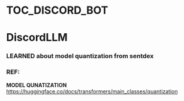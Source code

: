 # TOC_DISCORD_BOT
# DiscordLLM


### LEARNED about model quantization from sentdex 
### REF:



**MODEL QUNATIZATION**
https://huggingface.co/docs/transformers/main_classes/quantization
